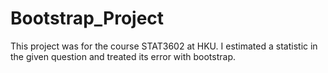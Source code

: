 # Bootstrap_Project
This project was for the course STAT3602 at HKU. I estimated a statistic in the given question and treated its error with bootstrap.
